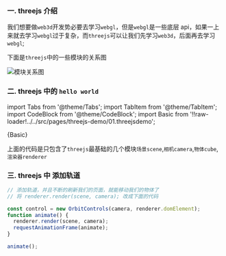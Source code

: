 ### 一. threejs 介绍

我们想要做`web3d`开发势必要去学习`webgl`，但是`webgl`是一些底层 api，如果一上来就去学习`webgl`过于复杂，而`threejs`可以让我们先学习`web3d`，后面再去学习`webgl`;

下面是`threejs`中的一些模块的关系图

![模块关系图](https://threejs.org/manual/resources/images/threejs-structure.svg)

### 二. threejs 中的 <a to="/threejs-demo/01.threejsdemo">`hello world`</a>

import Tabs from '@theme/Tabs';
import TabItem from '@theme/TabItem';
import CodeBlock from '@theme/CodeBlock';
import Basic from '!!raw-loader!../../src/pages/threejs-demo/01.threejsdemo';

<Tabs>
  <TabsItem value="threejs" label="threejs">
    <CodeBlock language="tsx">{Basic}</CodeBlock>
  </TabsItem>
</Tabs>

上面的代码是只包含了`threejs`最基础的几个模块`场景scene`,`相机camera`,`物体cube`,`渲染器renderer`

### 三. threejs 中 <a to="/threejs-demo/02.controldemo">添加轨道</a>

```js
// 添加轨道，并且不断的刷新我们的页面，就能移动我们的物体了
// 将 renderer.render(scene, camera); 改成下面的代码

const control = new OrbitControls(camera, renderer.domElement);
function animate() {
  renderer.render(scene, camera);
  requestAnimationFrame(animate);
}

animate();
```
